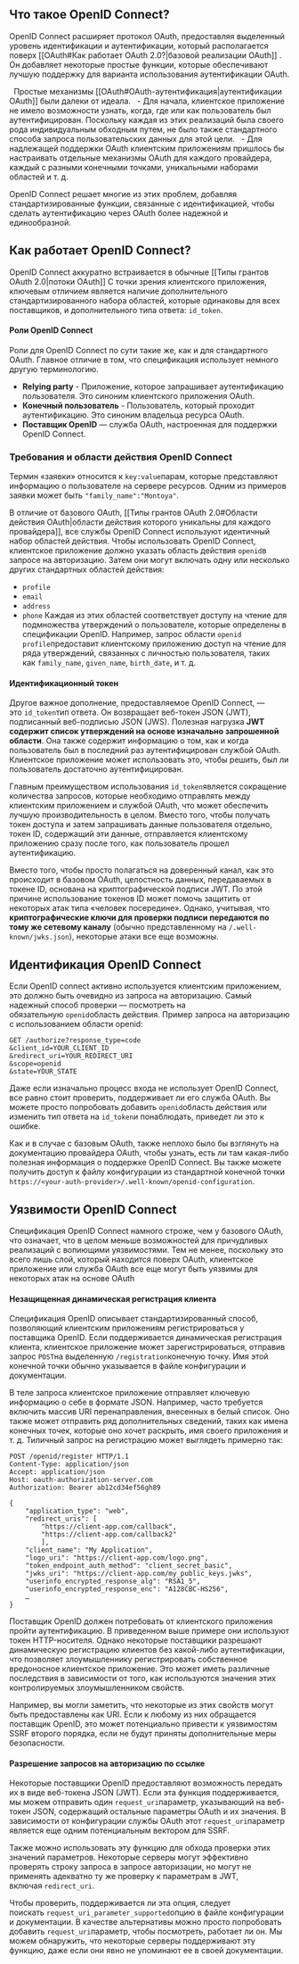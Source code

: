 
## Что такое OpenID Connect?

OpenID Connect расширяет протокол OAuth, предоставляя выделенный уровень идентификации и аутентификации, который располагается поверх [[OAuth#Как работает OAuth 2.0?|базовой реализации OAuth]] . Он добавляет некоторые простые функции, которые обеспечивают лучшую поддержку для варианта использования аутентификации OAuth.

  Простые механизмы [[OAuth#OAuth-аутентификация|аутентификации OAuth]] были далеки от идеала. 
  - Для начала, клиентское приложение не имело возможности узнать, когда, где или как пользователь был аутентифицирован. Поскольку каждая из этих реализаций была своего рода индивидуальным обходным путем, не было также стандартного способа запроса пользовательских данных для этой цели. 
  - Для надлежащей поддержки OAuth клиентским приложениям пришлось бы настраивать отдельные механизмы OAuth для каждого провайдера, каждый с разными конечными точками, уникальными наборами областей и т. д.

OpenID Connect решает многие из этих проблем, добавляя стандартизированные функции, связанные с идентификацией, чтобы сделать аутентификацию через OAuth более надежной и единообразной.

## Как работает OpenID Connect?

OpenID Connect аккуратно встраивается в обычные [[Типы грантов OAuth 2.0|потоки OAuth]] С точки зрения клиентского приложения, ключевым отличием является наличие дополнительного стандартизированного набора областей, которые одинаковы для всех поставщиков, и дополнительного типа ответа: `id_token`.

#### Роли OpenID Connect

Роли для OpenID Connect по сути такие же, как и для стандартного OAuth. Главное отличие в том, что спецификация использует немного другую терминологию.

- **Relying party** - Приложение, которое запрашивает аутентификацию пользователя. Это синоним клиентского приложения OAuth.
- **Конечный пользователь** - Пользователь, который проходит аутентификацию. Это синоним владельца ресурса OAuth.
- **Поставщик OpenID** — служба OAuth, настроенная для поддержки OpenID Connect.


### Требования и области действия OpenID Connect

Термин «заявки» относится к `key:value`парам, которые представляют информацию о пользователе на сервере ресурсов. Одним из примеров заявки может быть `"family_name":"Montoya"`.

В отличие от базового OAuth, [[Типы грантов OAuth 2.0#Области действия OAuth|области действия которого уникальны для каждого провайдера]], все службы OpenID Connect используют идентичный набор областей действия. Чтобы использовать OpenID Connect, клиентское приложение должно указать область действия `openid`в запросе на авторизацию. Затем они могут включать одну или несколько других стандартных областей действия:
- `profile`
- `email`
- `address`
- `phone`
Каждая из этих областей соответствует доступу на чтение для подмножества утверждений о пользователе, которые определены в спецификации OpenID. Например, запрос области `openid profile`предоставит клиентскому приложению доступ на чтение для ряда утверждений, связанных с личностью пользователя, таких как `family_name`, `given_name`, `birth_date`, и т. д.


#### Идентификационный токен

Другое важное дополнение, предоставляемое OpenID Connect, — это `id_token`тип ответа. Он возвращает веб-токен JSON (JWT), подписанный веб-подписью JSON (JWS). Полезная нагрузка **JWT содержит список утверждений на основе изначально запрошенной области**. Она также содержит информацию о том, как и когда пользователь был в последний раз аутентифицирован службой OAuth. Клиентское приложение может использовать это, чтобы решить, был ли пользователь достаточно аутентифицирован.

Главным преимуществом использования `id_token`является сокращение количества запросов, которые необходимо отправлять между клиентским приложением и службой OAuth, что может обеспечить лучшую производительность в целом. Вместо того, чтобы получать токен доступа и затем запрашивать данные пользователя отдельно, токен ID, содержащий эти данные, отправляется клиентскому приложению сразу после того, как пользователь прошел аутентификацию.

Вместо того, чтобы просто полагаться на доверенный канал, как это происходит в базовом OAuth, целостность данных, передаваемых в токене ID, основана на криптографической подписи JWT. По этой причине использование токенов ID может помочь защитить от некоторых атак типа «человек посередине». Однако, учитывая, что **криптографические ключи для проверки подписи передаются по тому же сетевому каналу** (обычно представленному на `/.well-known/jwks.json`), некоторые атаки все еще возможны.


## Идентификация OpenID Connect

Если OpenID connect активно используется клиентским приложением, это должно быть очевидно из запроса на авторизацию. Самый надежный способ проверки — посмотреть на обязательную `openid`область действия.
Пример запроса на авторизацию с использованием области openid:
```
GET /authorize?response_type=code
&client_id=YOUR_CLIENT_ID
&redirect_uri=YOUR_REDIRECT_URI
&scope=openid
&state=YOUR_STATE
```

Даже если изначально процесс входа не использует OpenID Connect, все равно стоит проверить, поддерживает ли его служба OAuth. Вы можете просто попробовать добавить `openid`область действия или изменить тип ответа на `id_token`и понаблюдать, приведет ли это к ошибке.

Как и в случае с базовым OAuth, также неплохо было бы взглянуть на документацию провайдера OAuth, чтобы узнать, есть ли там какая-либо полезная информация о поддержке OpenID Connect. Вы также можете получить доступ к файлу конфигурации из стандартной конечной точки 
`https://<your-auth-provider>/.well-known/openid-configuration`.

## Уязвимости OpenID Connect

Спецификация OpenID Connect намного строже, чем у базового OAuth, что означает, что в целом меньше возможностей для причудливых реализаций с вопиющими уязвимостями. Тем не менее, поскольку это всего лишь слой, который находится поверх OAuth, клиентское приложение или служба OAuth все еще могут быть уязвимы для некоторых атак на основе OAuth

#### Незащищенная динамическая регистрация клиента

Спецификация OpenID описывает стандартизированный способ, позволяющий клиентским приложениям регистрироваться у поставщика OpenID. Если поддерживается динамическая регистрация клиента, клиентское приложение может зарегистрироваться, отправив запрос `POST`на выделенную `/registration`конечную точку. Имя этой конечной точки обычно указывается в файле конфигурации и документации.

В теле запроса клиентское приложение отправляет ключевую информацию о себе в формате JSON. Например, часто требуется включить массив URI перенаправления, внесенных в белый список. Оно также может отправить ряд дополнительных сведений, таких как имена конечных точек, которые оно хочет раскрыть, имя своего приложения и т. д. Типичный запрос на регистрацию может выглядеть примерно так:
```
POST /openid/register HTTP/1.1 
Content-Type: application/json 
Accept: application/json 
Host: oauth-authorization-server.com 
Authorization: Bearer ab12cd34ef56gh89 

{ 
	"application_type": "web", 
	"redirect_uris": [ 
		"https://client-app.com/callback", 
		"https://client-app.com/callback2" 
		], 
	"client_name": "My Application", 
	"logo_uri": "https://client-app.com/logo.png", 
	"token_endpoint_auth_method": "client_secret_basic", 
	"jwks_uri": "https://client-app.com/my_public_keys.jwks",
	"userinfo_encrypted_response_alg": "RSA1_5", 
	"userinfo_encrypted_response_enc": "A128CBC-HS256",
	… 
}
```
Поставщик OpenID должен потребовать от клиентского приложения пройти аутентификацию. В приведенном выше примере они используют токен HTTP-носителя. Однако некоторые поставщики разрешают динамическую регистрацию клиентов без какой-либо аутентификации, что позволяет злоумышленнику регистрировать собственное вредоносное клиентское приложение. Это может иметь различные последствия в зависимости от того, как используются значения этих контролируемых злоумышленником свойств.

Например, вы могли заметить, что некоторые из этих свойств могут быть предоставлены как URI. Если к любому из них обращается поставщик OpenID, это может потенциально привести к уязвимостям SSRF второго порядка, если не будут приняты дополнительные меры безопасности.


#### Разрешение запросов на авторизацию по ссылке

Некоторые поставщики OpenID предоставляют возможность передать их в виде веб-токена JSON (JWT). Если эта функция поддерживается, мы можем отправить один `request_uri`параметр, указывающий на веб-токен JSON, содержащий остальные параметры OAuth и их значения. В зависимости от конфигурации службы OAuth этот `request_uri`параметр является еще одним потенциальным вектором для SSRF.

Также можно использовать эту функцию для обхода проверки этих значений параметров. Некоторые серверы могут эффективно проверять строку запроса в запросе авторизации, но могут не применять адекватно ту же проверку к параметрам в JWT, включая `redirect_uri`.

Чтобы проверить, поддерживается ли эта опция, следует поискать `request_uri_parameter_supported`опцию в файле конфигурации и документации. В качестве альтернативы можно просто попробовать добавить `request_uri`параметр, чтобы посмотреть, работает ли он. Мы можем обнаружить, что некоторые серверы поддерживают эту функцию, даже если они явно не упоминают ее в своей документации.
